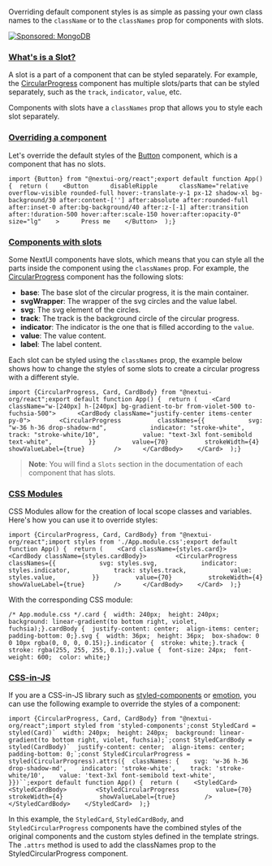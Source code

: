 Overriding default component styles is as simple as passing your own class names to the `className` or to the `classNames` prop for components with slots.

[![Sponsored: MongoDB](https://media.ethicalads.io/media/images/2022/08/EthicalAds_240x180_4.jpg)](https://server.ethicalads.io/proxy/click/5095/b72a95fa-f101-4078-b6a7-9be3ae77544f/)

### [What's is a Slot?](https://nextui.org/docs/customization/override-styles#whats-is-a-slot)

A slot is a part of a component that can be styled separately. For example, the [CircularProgress](https://nextui.org/docs/components/circular-progress) component has multiple slots/parts that can be styled separately, such as the `track`, `indicator`, `value`, etc.

Components with slots have a `classNames` prop that allows you to style each slot separately.

### [Overriding a component](https://nextui.org/docs/customization/override-styles#overriding-a-component)

Let's override the default styles of the [Button](https://nextui.org/docs/components/button) component, which is a component that has no slots.

```
import {Button} from "@nextui-org/react";export default function App() {  return (    <Button      disableRipple      className="relative overflow-visible rounded-full hover:-translate-y-1 px-12 shadow-xl bg-background/30 after:content-[''] after:absolute after:rounded-full after:inset-0 after:bg-background/40 after:z-[-1] after:transition after:!duration-500 hover:after:scale-150 hover:after:opacity-0"      size="lg"    >      Press me    </Button>  );}
```

### [Components with slots](https://nextui.org/docs/customization/override-styles#components-with-slots)

Some NextUI components have slots, which means that you can style all the parts inside the component using the `classNames` prop. For example, the [CircularProgress](https://nextui.org/docs/components/circular-progress) component has the following slots:

-   **base**: The base slot of the circular progress, it is the main container.
-   **svgWrapper**: The wrapper of the svg circles and the value label.
-   **svg**: The svg element of the circles.
-   **track**: The track is the background circle of the circular progress.
-   **indicator**: The indicator is the one that is filled according to the `value`.
-   **value**: The value content.
-   **label**: The label content.

Each slot can be styled using the `classNames` prop, the example below shows how to change the styles of some slots to create a circular progress with a different style.

```
import {CircularProgress, Card, CardBody} from "@nextui-org/react";export default function App() {  return (    <Card className="w-[240px] h-[240px] bg-gradient-to-br from-violet-500 to-fuchsia-500">      <CardBody className="justify-center items-center py-0">        <CircularProgress          classNames={{            svg: "w-36 h-36 drop-shadow-md",            indicator: "stroke-white",            track: "stroke-white/10",            value: "text-3xl font-semibold text-white",          }}          value={70}          strokeWidth={4}          showValueLabel={true}        />      </CardBody>    </Card>  );}
```

> **Note**: You will find a `Slots` section in the documentation of each component that has slots.

### [CSS Modules](https://nextui.org/docs/customization/override-styles#css-modules)

CSS Modules allow for the creation of local scope classes and variables. Here's how you can use it to override styles:

```
import {CircularProgress, Card, CardBody} from "@nextui-org/react";import styles from './App.module.css';export default function App() {  return (    <Card className={styles.card}>      <CardBody className={styles.cardBody}>        <CircularProgress          classNames={{            svg: styles.svg,            indicator: styles.indicator,            track: styles.track,            value: styles.value,          }}          value={70}          strokeWidth={4}          showValueLabel={true}        />      </CardBody>    </Card>  );}
```

With the corresponding CSS module:

```
/* App.module.css */.card {  width: 240px;  height: 240px;  background: linear-gradient(to bottom right, violet, fuchsia);}.cardBody {  justify-content: center;  align-items: center;  padding-bottom: 0;}.svg {  width: 36px;  height: 36px;  box-shadow: 0 0 10px rgba(0, 0, 0, 0.15);}.indicator {  stroke: white;}.track {  stroke: rgba(255, 255, 255, 0.1);}.value {  font-size: 24px;  font-weight: 600;  color: white;}
```

### [CSS-in-JS](https://nextui.org/docs/customization/override-styles#css-in-js)

If you are a CSS-in-JS library such as [styled-components](https://styled-components.com/) or [emotion](https://emotion.sh/), you can use the following example to override the styles of a component:

```
import {CircularProgress, Card, CardBody} from "@nextui-org/react";import styled from 'styled-components';const StyledCard = styled(Card)`  width: 240px;  height: 240px;  background: linear-gradient(to bottom right, violet, fuchsia);`;const StyledCardBody = styled(CardBody)`  justify-content: center;  align-items: center;  padding-bottom: 0;`;const StyledCircularProgress = styled(CircularProgress).attrs({  classNames: {    svg: 'w-36 h-36 drop-shadow-md',    indicator: 'stroke-white',    track: 'stroke-white/10',    value: 'text-3xl font-semibold text-white',  }})``;export default function App() {  return (    <StyledCard>      <StyledCardBody>        <StyledCircularProgress          value={70}          strokeWidth={4}          showValueLabel={true}        />      </StyledCardBody>    </StyledCard>  );}
```

In this example, the `StyledCard`, `StyledCardBody`, and `StyledCircularProgress` components have the combined styles of the original components and the custom styles defined in the template strings. The `.attrs` method is used to add the classNames prop to the StyledCircularProgress component.